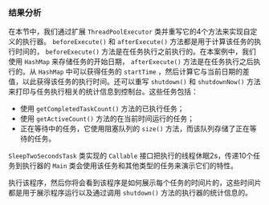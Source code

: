 ### 结果分析

在本节中，我们通过扩展 `ThreadPoolExecutor` 类并重写它的4个方法来实现自定义的执行器。 `beforeExecute()` 和 `afterExecute()` 方法都是用于计算该任务的执行时间的， `beforeExecute()` 方法是在任务执行之前执行的。在本案例中，我们使用 `HashMap` 来存储任务的开始日期， `afterExecute()` 方法是在任务执行之后执行的。从 `HashMap` 中可以获得任务的 `startTime` ，然后计算它与当前日期的差值，以此获得该任务的执行时间。还可以重写 `shutdown()` 和 `shutdownNow()` 方法来打印与任务执行相关的统计信息到控制台。这些任务包括：

+ 使用 `getCompletedTaskCount()` 方法的已执行任务；
+ 使用 `getActiveCount()` 方法的在当前时间运行的任务；
+ 正在等待中的任务，它使用阻塞队列的 `size()` 方法，而该队列存储了正在等待的任务。

`SleepTwoSecondsTask` 类实现的 `Callable` 接口把执行的线程休眠2s，传递10个任务到执行器的 `Main` 类会使用该任务和其他类型的任务来演示它们的特性。

执行该程序，然后你将会看到该程序是如何展示每个任务的时间片的，这些时间片都是用于展示程序运行以及通过调用 `shutdown()` 方法的执行器的统计信息的。

